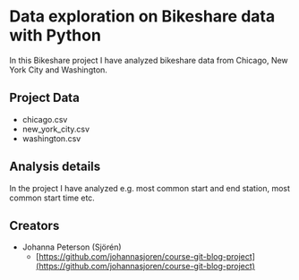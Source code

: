# Data exploration on Bikeshare data with Python

In this Bikeshare project I have analyzed bikeshare data from Chicago, New York City and Washington.
## Project Data

* chicago.csv
* new_york_city.csv
* washington.csv

## Analysis details
In the project I have analyzed e.g. most common start and end station, most common start time etc.

## Creators

* Johanna Peterson (Sjörén)
    - [https://github.com/johannasjoren/course-git-blog-project](https://github.com/johannasjoren/course-git-blog-project)




